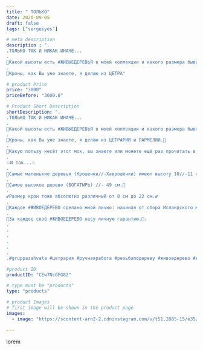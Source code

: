 ```yaml
---
title: " ТОЛЬКО"
date: 2020-09-05
draft: false
tags: ["sergeiyes"]

# meta description
description : ".
.ТОЛЬКО ТАК И НИКАК ИНАЧЕ...
.
🌳Какой высоты есть #ЖИВЫЕДЕРЕВЬЯ в моей коллекции и какого размера бывают кроны?🌳
.
💚Кроны, как Вы уже знаете, я делаю из ЦЕТРА"

# product Price
price: "3000"
priceBefore: "3600.0"

# Product Short Description
shortDescription: ".
.ТОЛЬКО ТАК И НИКАК ИНАЧЕ...
.
🌳Какой высоты есть #ЖИВЫЕДЕРЕВЬЯ в моей коллекции и какого размера бывают кроны?🌳
.
💚Кроны, как Вы уже знаете, я делаю из ЦЕТРАРИИ и ПАРМЕЛИИ.💚
.
💜Какую пользу несёт этот мох, вы знаете или можете ещё раз прочитать в моих предыдущих постах.💜
. 
💥И так...💥
. 
🐣Самые маленькие деревья (Крошечки//-Хаврошечки) имеют высоту 10//-11 см.🐣
.
🌲Самое высокое дерево (БОГАТЫРЬ) //- 49 см.🌲
.
💕Размер крон тоже абсолютно различный от 8 см до 22 см.💕
.
💙Каждое #ЖИВОЕДЕРЕВО сделано мной лично: начиная от сбора Исландского моха, его очистки и изготовления всего дальнейшего процесса.💙
.
🏡За каждое своё #ЖИВОЕДЕРЕВО несу личную гарантию.🏡.
.
.
.
.
.
.
.#gruppazahvata #цетрария #ручнаяработа #резьбаподереву #живоедерево #вестивсети #исландскиймох #пятигорск #КРЫМ #Севастополь #sergeystar #железноводск #ставрополь #антисептик #подарок #градмастеров #cetrariya #grad_masterov #друзья #сувенир #природныйантибиотик #купитьцетрарию #zotzon"

#product ID
productID: "CEw7NcGFG82"

# type must be "products"
type: "products"

# product Images
# first image will be shown in the product page
images:
  - image: "https://scontent-arn2-2.cdninstagram.com/v/t51.2885-15/e35/118799866_629202994698392_4380463602077165148_n.jpg?tp=1&_nc_ht=scontent-arn2-2.cdninstagram.com&_nc_cat=108&_nc_ohc=LidgiNT7SwwAX_3wJWO&ccb=7-4&oh=4e93b536a0dd0dccd5012ad9aa5b2fa1&oe=6085C443&_nc_sid=86f79a&ig_cache_key=MjM5MTY3MTgxMDM5Nzg1OTYzOA%3D%3D.2-ccb7-4"

---
```

lorem
